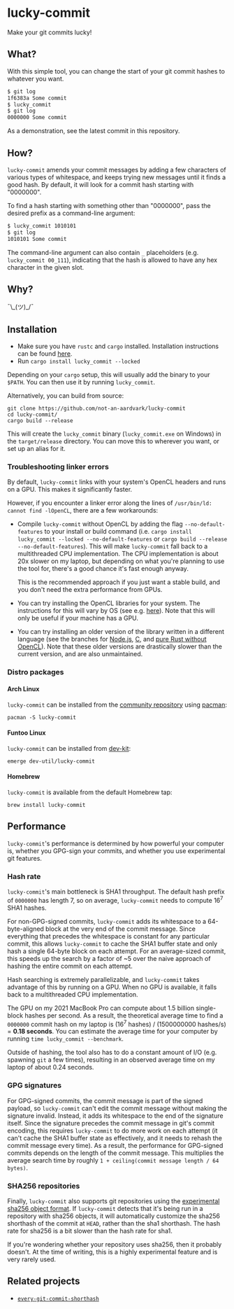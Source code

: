 # lucky-commit

Make your git commits lucky!

## What?

With this simple tool, you can change the start of your git commit hashes to whatever you want.

```bash
$ git log
1f6383a Some commit
$ lucky_commit
$ git log
0000000 Some commit
```

As a demonstration, see the latest commit in this repository.

## How?

`lucky-commit` amends your commit messages by adding a few characters of various types of whitespace, and keeps trying new messages until it finds a good hash. By default, it will look for a commit hash starting with "0000000".

To find a hash starting with something other than "0000000", pass the desired prefix as a command-line argument:

```bash
$ lucky_commit 1010101
$ git log
1010101 Some commit
```

The command-line argument can also contain `_` placeholders (e.g. `lucky_commit 00_111`), indicating that the hash is allowed to have any hex character in the given slot.

## Why?

¯\\\_(ツ)\_/¯

## Installation

* Make sure you have `rustc` and `cargo` installed. Installation instructions can be found [here](https://doc.rust-lang.org/book/ch01-01-installation.html).
* Run `cargo install lucky_commit --locked`

Depending on your `cargo` setup, this will usually add the binary to your `$PATH`. You can then use it by running `lucky_commit`.

Alternatively, you can build from source:

```
git clone https://github.com/not-an-aardvark/lucky-commit
cd lucky-commit/
cargo build --release
```

This will create the `lucky_commit` binary (`lucky_commit.exe` on Windows) in the `target/release` directory. You can move this to wherever you want, or set up an alias for it.

### Troubleshooting linker errors

By default, `lucky-commit` links with your system's OpenCL headers and runs on a GPU. This makes it significantly faster.

However, if you encounter a linker error along the lines of `/usr/bin/ld: cannot find -lOpenCL`, there are a few workarounds:

* Compile `lucky-commit` without OpenCL by adding the flag `--no-default-features` to your install or build command (i.e. `cargo install lucky_commit --locked --no-default-features` or `cargo build --release --no-default-features`). This will make `lucky-commit` fall back to a multithreaded CPU implementation. The CPU implementation is about 20x slower on my laptop, but depending on what you're planning to use the tool for, there's a good chance it's fast enough anyway.

    This is the recommended approach if you just want a stable build, and you don't need the extra performance from GPUs.
* You can try installing the OpenCL libraries for your system. The instructions for this will vary by OS (see e.g. [here](https://software.intel.com/content/www/us/en/develop/articles/opencl-drivers.html)). Note that this will only be useful if your machine has a GPU.
* You can try installing an older version of the library written in a different language (see the branches for [Node.js](https://github.com/not-an-aardvark/lucky-commit/tree/nodejs), [C](https://github.com/not-an-aardvark/lucky-commit/tree/C), and [pure Rust without OpenCL](https://github.com/not-an-aardvark/lucky-commit/tree/pure-rust-without-opencl)). Note that these older versions are drastically slower than the current version, and are also unmaintained.

### Distro packages

#### Arch Linux

`lucky-commit` can be installed from the [community repository](https://archlinux.org/packages/community/x86_64/lucky-commit/) using [pacman](https://wiki.archlinux.org/title/Pacman):

```
pacman -S lucky-commit
```

#### Funtoo Linux

`lucky-commit` can be installed from [dev-kit](https://github.com/funtoo/dev-kit/tree/1.4-release/dev-util/lucky-commit):

```
emerge dev-util/lucky-commit
```

#### Homebrew

`lucky-commit` is available from the default Homebrew tap:

```
brew install lucky-commit
```

## Performance

`lucky-commit`'s performance is determined by how powerful your computer is, whether you GPG-sign your commits, and whether you use experimental git features.

### Hash rate

`lucky-commit`'s main bottleneck is SHA1 throughput. The default hash prefix of `0000000` has length 7, so on average, `lucky-commit` needs to compute 16<sup>7</sup> SHA1 hashes.

For non-GPG-signed commits, `lucky-commit` adds its whitespace to a 64-byte-aligned block at the very end of the commit message. Since everything that precedes the whitespace is constant for any particular commit, this allows `lucky-commit` to cache the SHA1 buffer state and only hash a single 64-byte block on each attempt. For an average-sized commit, this speeds up the search by a factor of ~5 over the naive approach of hashing the entire commit on each attempt.

Hash searching is extremely parallelizable, and `lucky-commit` takes advantage of this by running on a GPU. When no GPU is available, it falls back to a multithreaded CPU implementation.

The GPU on my 2021 MacBook Pro can compute about 1.5 billion single-block hashes per second. As a result, the theoretical average time to find a `0000000` commit hash on my laptop is (16<sup>7</sup> hashes) / (1500000000 hashes/s) = **0.18 seconds**. You can estimate the average time for your computer by running `time lucky_commit --benchmark`.

Outside of hashing, the tool also has to do a constant amount of I/O (e.g. spawning `git` a few times), resulting in an observed average time on my laptop of about 0.24 seconds.

### GPG signatures

For GPG-signed commits, the commit message is part of the signed payload, so `lucky-commit` can't edit the commit message without making the signature invalid. Instead, it adds its whitespace to the end of the signature itself. Since the signature precedes the commit message in git's commit encoding, this requires `lucky-commit` to do more work on each attempt (it can't cache the SHA1 buffer state as effectively, and it needs to rehash the commit message every time). As a result, the performance for GPG-signed commits depends on the length of the commit message. This multiplies the average search time by roughly `1 + ceiling(commit message length / 64 bytes)`.

### SHA256 repositories

Finally, `lucky-commit` also supports git repositories using the [experimental sha256 object format](https://git-scm.com/docs/hash-function-transition/). If `lucky-commit` detects that it's being run in a repository with sha256 objects, it will automatically customize the sha256 shorthash of the commit at `HEAD`, rather than the sha1 shorthash. The hash rate for sha256 is a bit slower than the hash rate for sha1.

If you're wondering whether your repository uses sha256, then it probably doesn't. At the time of writing, this is a highly experimental feature and is very rarely used.

## Related projects

* [`every-git-commit-shorthash`](https://github.com/not-an-aardvark/every-git-commit-shorthash)
